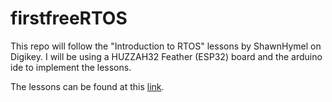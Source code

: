 # firstfreeRTOS
This repo will follow the "Introduction to RTOS" lessons by ShawnHymel on Digikey. I will be using a HUZZAH32 Feather (ESP32) board and the arduino ide to implement the lessons.

The lessons can be found at this [link](https://www.digikey.com/en/maker/projects/what-is-a-realtime-operating-system-rtos/28d8087f53844decafa5000d89608016).
